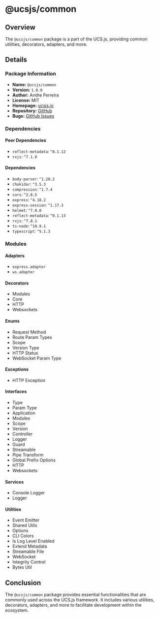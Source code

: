 # @ucsjs/common

## Overview

The `@ucsjs/common` package is a part of the UCS.js, providing common utilities, decorators, adapters, and more.

## Details

### Package Information
- **Name:** `@ucsjs/common`
- **Version:** `1.0.0`
- **Author:** Andre Ferreira
- **License:** MIT
- **Homepage:** [ucsjs.io](https://ucsjs.io/)
- **Repository:** [GitHub](https://github.com/ucsjs/workspace)
- **Bugs:** [GitHub Issues](https://github.com/ucsjs/workspace/issues)

### Dependencies

#### Peer Dependencies
- `reflect-metadata`: `^0.1.12`
- `rxjs`: `^7.1.0`

#### Dependencies
- `body-parser`: `^1.20.2`
- `chokidar`: `^3.5.3`
- `compression`: `^1.7.4`
- `cors`: `^2.8.5`
- `express`: `^4.18.2`
- `express-session`: `^1.17.3`
- `helmet`: `^7.0.0`
- `reflect-metadata`: `^0.1.13`
- `rxjs`: `^7.8.1`
- `ts-node`: `^10.9.1`
- `typescript`: `^5.1.3`

### Modules

#### Adapters
- `express.adapter`
- `ws.adapter`

#### Decorators
- Modules
- Core
- HTTP
- Websockets

#### Enums
- Request Method
- Route Param Types
- Scope
- Version Type
- HTTP Status
- WebSocket Param Type

#### Exceptions
- HTTP Exception

#### Interfaces
- Type
- Param Type
- Application
- Modules
- Scope
- Version
- Controller
- Logger
- Guard
- Streamable
- Pipe Transform
- Global Prefix Options
- HTTP
- Websockets

#### Services
- Console Logger
- Logger

#### Utilities
- Event Emitter
- Shared Utils
- Options
- CLI Colors
- Is Log Level Enabled
- Extend Metadata
- Streamable File
- WebSocket
- Integrity Control
- Bytes Util

## Conclusion

The `@ucsjs/common` package provides essential functionalities that are commonly used across the UCS.js framework. It includes various utilities, decorators, adapters, and more to facilitate development within the ecosystem.
